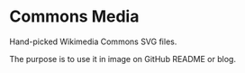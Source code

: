 # Commons Media

Hand-picked Wikimedia Commons SVG files.

The purpose is to use it in image on GitHub README or blog.
